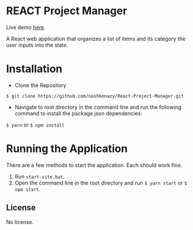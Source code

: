# REACT Project Manager
Live demo [here](https://basic-react-todo.surge.sh/).

A React web application that organizes a list of items and its category the user inputs into the state.
# Installation
- Clone the Repository
```
$ git clone https://github.com/nashkenazy/React-Project-Manager.git
```
- Navigate to root directory in the command line and run the following command to install the package.json dependencies:

`$ yarn` or `$ npm install`

# Running the Application
There are a few methods to start the application. Each should work fine.
1. Run `start-site.bat`.
2. Open the command line in the root directory and run `$ yarn start` or `$ npm start`.
## License
No license.
